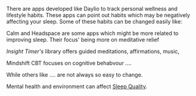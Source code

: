 There are apps developed like Daylio to track personal wellness and lifestyle habits.  These apps can point out habits which may be negatively affecting your sleep.  Some of these habits can be changed easily like:

Calm and Headspace are some apps which might be more related to improving sleep.  Their focus' being more on meditative relief

_Insight Timer's_ library offers guided meditations, affirmations, music,

Mindshift CBT focuses on cognitive behabvour
 ....
 
While others like .... are not always so easy to change.

Mental health and environment can affect [Sleep Quality](<Measures of Sleep Quality>).  

